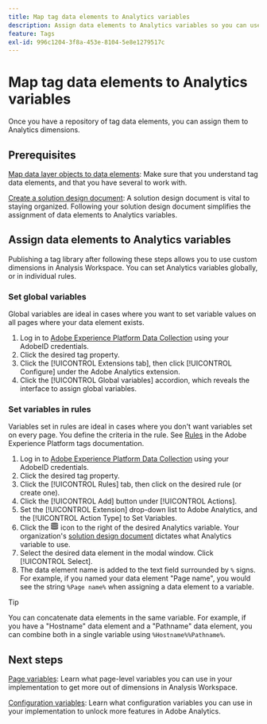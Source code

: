 ```yaml
---
title: Map tag data elements to Analytics variables
description: Assign data elements to Analytics variables so you can use them as dimensions in Analysis Workspace.
feature: Tags
exl-id: 996c1204-3f8a-453e-8104-5e8e1279517c
---
```


# Map tag data elements to Analytics variables

Once you have a repository of tag data elements, you can assign them to Analytics dimensions.

## Prerequisites

[Map data layer objects to data elements](layer-to-elements.md): Make sure that you understand tag data elements, and that you have several to work with.

[Create a solution design document](../prepare/solution-design.md): A solution design document is vital to staying organized. Following your solution design document simplifies the assignment of data elements to Analytics variables.

## Assign data elements to Analytics variables

Publishing a tag library after following these steps allows you to use custom dimensions in Analysis Workspace. You can set Analytics variables globally, or in individual rules.

### Set global variables

Global variables are ideal in cases where you want to set variable values on all pages where your data element exists.

1. Log in to [Adobe Experience Platform Data Collection](https://experience.adobe.com/data-collection) using your AdobeID credentials.
1. Click the desired tag property.
1. Click the [!UICONTROL Extensions tab], then click [!UICONTROL Configure] under the Adobe Analytics extension.
1. Click the [!UICONTROL Global variables] accordion, which reveals the interface to assign global variables.

### Set variables in rules

Variables set in rules are ideal in cases where you don't want variables set on every page. You define the criteria in the rule. See [Rules](https://experienceleague.adobe.com/docs/experience-platform/tags/ui/rules.html) in the Adobe Experience Platform tags documentation.

1. Log in to [Adobe Experience Platform Data Collection](https://experience.adobe.com/data-collection) using your AdobeID credentials.
1. Click the desired tag property.
1. Click the [!UICONTROL Rules] tab, then click on the desired rule (or create one).
1. Click the [!UICONTROL Add] button under [!UICONTROL Actions].
1. Set the [!UICONTROL Extension] drop-down list to Adobe Analytics, and the [!UICONTROL Action Type] to Set Variables.
1. Click the ![Data element](assets/data-element.png) icon to the right of the desired Analytics variable. Your organization's [solution design document](../prepare/solution-design.md) dictates what Analytics variable to use.
1. Select the desired data element in the modal window. Click [!UICONTROL Select].
1. The data element name is added to the text field surrounded by `%` signs. For example, if you named your data element "Page name", you would see the string `%Page name%` when assigning a data element to a variable.

>[!TIP]
>
>You can concatenate data elements in the same variable. For example, if you have a "Hostname" data element and a "Pathname" data element, you can combine both in a single variable using `%Hostname%%Pathname%`.

## Next steps

[Page variables](../vars/page-vars/page-variables.md): Learn what page-level variables you can use in your implementation to get more out of dimensions in Analysis Workspace.

[Configuration variables](../vars/config-vars/configuration-variables.md): Learn what configuration variables you can use in your implementation to unlock more features in Adobe Analytics.
